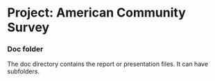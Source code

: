 # Project: American Community Survey

### Doc folder

The doc directory contains the report or presentation files. It can have subfolders.  
